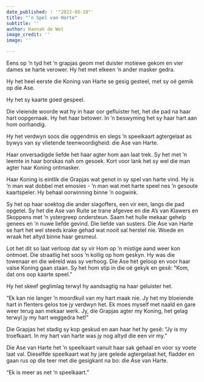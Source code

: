 ```yaml
---
date_published: ! '"2022-08-28"'
title: "’n Spel van Harte"
subtitle: ''
author: Hannah de Wet
image_credit: ''
image: ''

---
```

Eens op ’n tyd het ’n grapjas geom met duister motiewe gekom en vier dames se harte verower. Hy het met elkeen ’n ander masker gedra.

Hy het heel eerste die Koning van Harte se gesig gesteel, met sy oё gemik op die Ase.

Hy het sy kaarte goed gespeel.

Die vleiende woorde wat hy in haar oor gefluister het, het die pad na haar hart oopgemaak. Hy het haar betower. In ’n beswyming het sy haar hart aan hom oorhandig.

Hy het verdwyn soos die oggendmis en slegs ’n speelkaart agtergelaat as bywys van sy vlietende teenwoordigheid: die Ase van Harte.

Haar onversadigde liefde het haar agter hom aan laat trek. Sy het met ’n leemte in haar borskas nah om gesoek. Kort voor lank het sy wel die man agter haar Koning ontmasker.

Haar Koning is eintlik die Grapjas wat genot in sy spel van harte vind. Hy is ’n man wat dobbel met emosies - ’n man wat met harte speel nes ’n gesoute kaartspeler. Hy behaal oorwinning binne ’n oogwink.

Sy het op haar soektog die ander slagoffers, een vir een, langs die pad opgetel. Sy het die Ase van Ruite se trane afgevee en die A’s van Klawers en Skoppens met ’n ystergreep ondersteun. Saam het hulle mekaar gehelp genees en ’n nuwe liefde gevind. Die liefde van susters. Die Ase van Harte se hart het wel steeds krake gehad wat nooit sal herstel nie. Woede en wraak het altyd binne haar gesmeul.

Lot het dit so laat verloop dat sy vir Hom op ’n mistige aand weer kon ontmoet. Die straatlig het soos ’n kollig op hom geskyn. Hy was die towenaar en die wêreld was sy verhoog. Die Ase het geloop en voor haar valse Koning gaan staan. Sy het hom stip in die oё gekyk en gesê: “Kom, dat ons oop kaarte speel.”

Hy het skeef geglimlag terwyl hy aandsagtig na haar geluister het.

“Ek kan nie langer ’n moordkuil van my hart maak nie. Jy het my bloeiende hart in flenters gelos toe jy verdwyn het. Ek moes myself met naald en gare weer terug aan mekaar werk. Jy, die Grapjas agter my Koning, het gelag terwyl jy my hart weggedra het!”

Die Grapjas het stadig sy kop geskud en aan haar het hy gesê: “Jy is my troefkaart. In my hart van harte was jy nog altyd die een vir my.”

Die Ase van Harte het ’n speelkaart vanuit haar sak gehaal en voor sy voete laat val. Dieselfde speelkaart wat hy jare gelede agtergelaat het, fladder en gaan rus op die teer met die gesigkant na bo: die Ase van Harte.

“Ek is meer as net ’n speelkaart.”